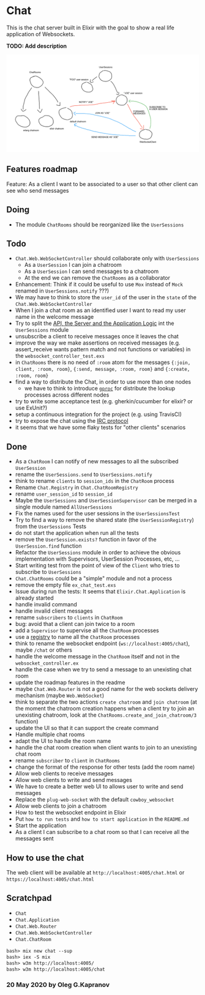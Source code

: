 # Chat

This is the chat server built in Elixir with the goal to show a
real life application of Websockets.

**TODO: Add description**

![the sketch](sketch.png?raw=true)

## Features roadmap

Feature:
  As a client I want to be associated to a user so that other client can
  see who send messages

## Doing

- The module `ChatRooms` should be reorganized like the `UserSessions`

## Todo

- `Chat.Web.WebSocketController` should collaborate only with `UserSessions`
  - As a `UserSession` I can join a chatroom
  - As a `UserSession` I can send messages to a chatroom
  - At the end we can remove the `ChatRooms` as a collaborator
- Enhancement: Think if it could be useful to use `Mox` instead of
  `Mock`
  renamed in `UserSessions.notify` ???)
- We may have to think to store the `user_id` of the user in the `state`
  of the `Chat.Web.WebSocketController`
- When I join a chat room as an identified user I want to read my user
  name in the welcome message
- Try to split the [API, the Server and the Application Logic](https://pragdave.me/blog/2017/07/13/decoupling-interface-and-implementation-in-elixir.html)
  int the `UserSessions` module
- unsubscribe a client to receive messages once it leaves the chat
- improve the way we make assertions on received messages (e.g.
  assert_receive wants pattern match and not functions or variables) in
  the `websocket_controller_test.exs`
- in `ChatRooms` there is no need of `:room` atom for the messages
  `{:join, client, :room, room}`, `{:send, message, :room, room}` and
  `{:create, :room, room}`
- find a way to distribute the Chat, in order to use more than one nodes
  - we have to think to introduce
    [`gproc`](https://github.com/uwiger/gproc) for distribute the lookup
    processes across different nodes
- try to write some acceptance test (e.g. gherkin/cucumber for elixir?
  or use ExUnit?)
- setup a continuous integration for the project (e.g. using TravisCI)
- try to expose the chat using the [IRC protocol](https://tools.ietf.org/html/rfc1459)
- it seems that we have some flaky tests for "other clients" scenarios

## Done

- As a `ChatRoom` I can notify of new messages to all the subscribed
  `UserSession`
- rename the `UserSessions.send` to `UserSessions.notify`
- think to rename `clients` to `session_ids` in the `ChatRoom` process
- Rename `Chat.Registry` in `Chat.ChatRoomRegistry`
- rename `user_session_id` to `session_id`
- Maybe the `UserSessions` and `UserSessionSupervisor` can be merged in
  a single module named `AllUserSessions`
- Fix the names used for the user sessions in the `UserSessionsTest`
- Try to find a way to remove the shared state (the
  `UserSessionRegistry`) from the `UserSessions` Tests
- do not start the application when run all the tests
- remove the `UserSession.exists?` function in favor of the
  `UserSession.find` function
- Refactor the `UserSessions` module in order to achieve the obvious
  implementation with Supervisors, UserSession Processes, etc, ...
- Start writing test from the point of view of the `Client` who tries to
  subscribe to `UserSessions`
- `Chat.ChatRooms` could be a "simple" module and not a process
- remove the empty file `ex_chat_test.exs`
- Issue during run the tests: It seems that `Elixir.Chat.Application`
  is already started
- handle invalid command
- handle invalid client messages
- rename `subscribers` to `clients` in `ChatRoom`
- bug: avoid that a client can join twice to a room
- add a `Supervisor` to supervise all the `ChatRoom` processes
- use a [registry](https://hexdocs.pm/elixir/master/Registry.html)
  to name all the `ChatRoom` processes
- think to rename the websocket endpoint (`ws://localhost:4005/chat`),
  maybe `/chat` or others
- handle the welcome message in the `ChatRoom` itself and not in the
  `websocket_controller.ex`
- handle the case when we try to send a message to an unexisting chat
  room
- update the roadmap features in the readme
- maybe `Chat.Web.Router` is not a good name for the web sockets
  delivery mechanism (maybe `Web.WebSocket`)
- think to separate the two actions `create chatroom` and `join
  chatroom` (at the moment the chatroom creation happens when a client
  try to join an unexisting chatroom, look at the
  `ChatRooms.create_and_join_chatroom/3` function)
- update the UI so that it can support the create command
- Handle multiple chat rooms
- adapt the UI to handle the room name
- handle the chat room creation when client wants to join to an
  unexisting chat room
- rename `subscriber` to `client` in `ChatRooms`
- change the format of the response for other tests (add the room name)
- Allow web clients to receive messages
- Allow web clients to write and send messages
 - We have to create a better web UI to allows user to write and send
   messages
- Replace the `plug-web-socket` with the default
  `cowboy_websocket`
- Allow web clients to join a chatroom
- How to test the websocket endpoint in Elixir
- Put `how to run tests` and `how to start application` in the
  `README.md`
- Start the application
- As a client I can subscribe to a chat room so that I can receive all
  the messages sent

## How to use the chat

The web client will be available at `http://localhost:4005/chat.html`
or `https://localhost:4005/chat.html`

## Scratchpad

- `Chat`
- `Chat.Application`
- `Chat.Web.Router`
- `Chat.Web.WebSocketController`
- `Chat.ChatRoom`

```
bash> mix new chat --sup
bash> iex -S mix
bash> w3m http://localhost:4005/
bash> w3m http://localhost:4005/chat
```

### 20 May 2020 by Oleg G.Kapranov

